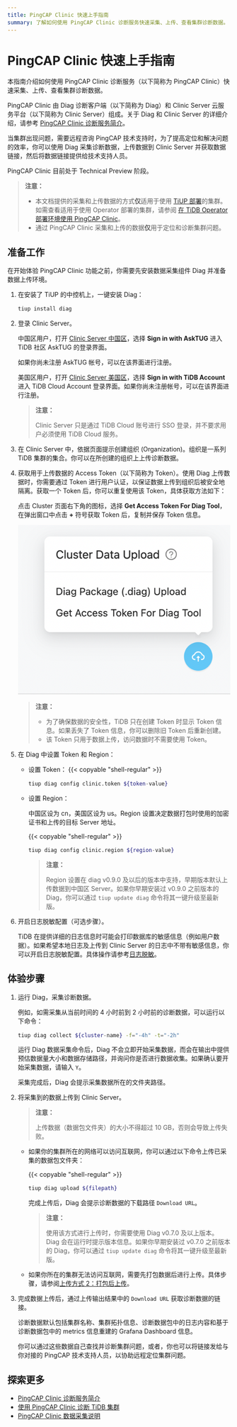 ```yaml
---
title: PingCAP Clinic 快速上手指南
summary: 了解如何使用 PingCAP Clinic 诊断服务快速采集、上传、查看集群诊断数据。
---
```


# PingCAP Clinic 快速上手指南

本指南介绍如何使用 PingCAP Clinic 诊断服务（以下简称为 PingCAP Clinic）快速采集、上传、查看集群诊断数据。

PingCAP Clinic 由 Diag 诊断客户端（以下简称为 Diag）和 Clinic Server 云服务平台（以下简称为 Clinic Server）组成。关于 Diag 和 Clinic Server 的详细介绍，请参考 [PingCAP Clinic 诊断服务简介](/clinic/clinic-introduction.md)。

当集群出现问题，需要远程咨询 PingCAP 技术支持时，为了提高定位和解决问题的效率，你可以使用 Diag 采集诊断数据，上传数据到 Clinic Server 并获取数据链接，然后将数据链接提供给技术支持人员。

PingCAP Clinic 目前处于 Technical Preview 阶段。

> **注意：**
>
> - 本文档提供的采集和上传数据的方式**仅**适用于使用 [TiUP 部署](/production-deployment-using-tiup.md)的集群。如需查看适用于使用 Operator 部署的集群，请参阅 [在 TiDB Operator 部署环境使用 PingCAP Clinic](https://docs.pingcap.com/zh/tidb-in-kubernetes/stable/clinic-user-guide)。
> - 通过 PingCAP Clinic 采集和上传的数据**仅**用于定位和诊断集群问题。

## 准备工作

在开始体验 PingCAP Clinic 功能之前，你需要先安装数据采集组件 Diag 并准备数据上传环境。

1. 在安装了 TiUP 的中控机上，一键安装 Diag：

    ```bash
    tiup install diag
    ```

2. 登录 Clinic Server。

    <SimpleTab>
    <div label="Clinic Server 中国区">

    中国区用户，打开 [Clinic Server 中国区](https://clinic.pingcap.com.cn)，选择 **Sign in with AskTUG** 进入 TiDB 社区 AskTUG 的登录界面。

    如果你尚未注册 AskTUG 帐号，可以在该界面进行注册。

    </div>

    <div label="Clinic Server 美国区">

    美国区用户，打开 [Clinic Server 美国区](https://clinic.pingcap.com)，选择 **Sign in with TiDB Account** 进入 TiDB Cloud Account 登录界面。如果你尚未注册帐号，可以在该界面进行注册。

    > **注意：**
    >
    > Clinic Server 只是通过 TiDB Cloud 账号进行 SSO 登录，并不要求用户必须使用 TiDB Cloud 服务。

    </div>
    </SimpleTab>

3. 在 Clinic Server 中，依据页面提示创建组织 (Organization)。组织是一系列 TiDB 集群的集合。你可以在所创建的组织上上传诊断数据。

4. 获取用于上传数据的 Access Token（以下简称为 Token）。使用 Diag 上传数据时，你需要通过 Token 进行用户认证，以保证数据上传到组织后被安全地隔离。获取一个 Token 后，你可以重复使用该 Token，具体获取方法如下：

    点击 Cluster 页面右下角的图标，选择 **Get Access Token For Diag Tool**，在弹出窗口中点击 **+** 符号获取 Token 后，复制并保存 Token 信息。

    ![Token 示例](/media/clinic-get-token.png)

    > **注意：**
    >
    > - 为了确保数据的安全性，TiDB 只在创建 Token 时显示 Token 信息。如果丢失了 Token 信息，你可以删除旧 Token 后重新创建。
    > - 该 Token 只用于数据上传，访问数据时不需要使用 Token。

5. 在 Diag 中设置 Token 和 Region：

    - 设置 Token：
        {{< copyable "shell-regular" >}}

        ```bash
        tiup diag config clinic.token ${token-value}
        ```

    - 设置 Region：

        中国区设为 cn，美国区设为 us。Region 设置决定数据打包时使用的加密证书和上传的目标 Server 地址。

        {{< copyable "shell-regular" >}}

        ```bash
        tiup diag config clinic.region ${region-value}
        ```

        > **注意：**
        >
        > Region 设置在 diag v0.9.0 及以后的版本中支持，早期版本默认上传数据到中国区 Server。如果你早期安装过 v0.9.0 之前版本的 Diag，你可以通过 `tiup update diag` 命令将其一键升级至最新版。

6. 开启日志脱敏配置（可选步骤）。

    TiDB 在提供详细的日志信息时可能会打印数据库的敏感信息（例如用户数据）。如果希望本地日志及上传到 Clinic Server 的日志中不带有敏感信息，你可以开启日志脱敏配置。具体操作请参考[日志脱敏](/log-redaction.md#tidb-组件日志脱敏)。

## 体验步骤

1. 运行 Diag，采集诊断数据。

    例如，如需采集从当前时间的 4 小时前到 2 小时前的诊断数据，可以运行以下命令：

    ```bash
    tiup diag collect ${cluster-name} -f="-4h" -t="-2h"
    ```

    运行 Diag 数据采集命令后，Diag 不会立即开始采集数据，而会在输出中提供预估数据量大小和数据存储路径，并询问你是否进行数据收集。如果确认要开始采集数据，请输入 `Y`。

    采集完成后，Diag 会提示采集数据所在的文件夹路径。

2. 将采集到的数据上传到 Clinic Server。

    > **注意：**
    >
    > 上传数据（数据包文件夹）的大小不得超过 10 GB，否则会导致上传失败。

    - 如果你的集群所在的网络可以访问互联网，你可以通过以下命令上传已采集的数据包文件夹：

        {{< copyable "shell-regular" >}}

        ```bash
        tiup diag upload ${filepath}
        ```

        完成上传后，Diag 会提示诊断数据的下载路径 `Download URL`。

        > **注意：**
        >
        > 使用该方式进行上传时，你需要使用 Diag v0.7.0 及以上版本。Diag 会在运行时提示版本信息。如果你早期安装过 v0.7.0 之前版本的 Diag，你可以通过 `tiup update diag` 命令将其一键升级至最新版。

    - 如果你所在的集群无法访问互联网，需要先打包数据后进行上传。具体步骤，请参阅[上传方式 2：打包后上传](/clinic/clinic-user-guide-for-tiup.md#方式-2打包后上传)。

3. 完成数据上传后，通过上传输出结果中的 `Download URL` 获取诊断数据的链接。

    诊断数据默认包括集群名称、集群拓扑信息、诊断数据包中的日志内容和基于诊断数据包中的 metrics 信息重建的 Grafana Dashboard 信息。

    你可以通过这些数据自己查找并诊断集群问题，或者，你也可以将链接发给与你对接的 PingCAP 技术支持人员，以协助远程定位集群问题。

## 探索更多

- [PingCAP Clinic 诊断服务简介](/clinic/clinic-introduction.md)
- [使用 PingCAP Clinic 诊断 TiDB 集群](/clinic/clinic-user-guide-for-tiup.md)
- [PingCAP Clinic 数据采集说明](/clinic/clinic-data-instruction-for-tiup.md)